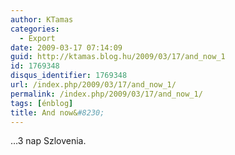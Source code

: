 ```yaml
---
author: KTamas
categories:
  - Export
date: 2009-03-17 07:14:09
guid: http://ktamas.blog.hu/2009/03/17/and_now_1
id: 1769348
disqus_identifier: 1769348
url: /index.php/2009/03/17/and_now_1/
permalink: /index.php/2009/03/17/and_now_1/
tags: [énblog]
title: And now&#8230;
---
```


&#8230;3 nap Szlovenia.
